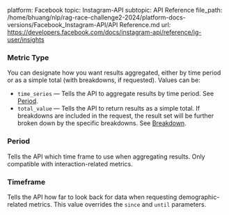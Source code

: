 platform: Facebook
topic: Instagram-API
subtopic: API Reference
file_path: /home/bhuang/nlp/rag-race-challenge2-2024/platform-docs-versions/Facebook_Instagram-API/API Reference.md
url: https://developers.facebook.com/docs/instagram-api/reference/ig-user/insights

### Metric Type

You can designate how you want results aggregated, either by time period or as a simple total (with breakdowns, if requested). Values can be:

* `time_series` — Tells the API to aggregate results by time period. See [Period](#period).
* `total_value` — Tells the API to return results as a simple total. If breakdowns are included in the request, the result set will be further broken down by the specific breakdowns. See [Breakdown](#breakdown).

### Period

Tells the API which time frame to use when aggregating results. Only compatible with interaction-related metrics.

### Timeframe

Tells the API how far to look back for data when requesting demographic-related metrics. This value overrides the `since` and `until` parameters.